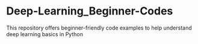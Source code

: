 # Deep-Learning_Beginner-Codes
This repository offers beginner-friendly code examples to help understand deep learning basics in Python
